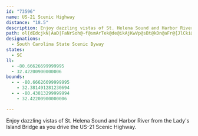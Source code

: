 ```yaml
---
id: "73596"
name: US-21 Scenic Highway
distance: "18.5"
description: Enjoy dazzling vistas of St. Helena Sound and Harbor River from the Lady's Island Bridge as you drive the US-21 Scenic Highway.
path: ol{dEdcjkN|AaD|FaNrSoh@~f@smArTek@de@ikAjKwVp@sBt@kDn@aFr@{JlCki@x@iM^_EFcDkAsMyCeU_@yEDaDNeBrCaM~@sFjGmh@NeD?sB]iEoEwWIgECmKOeCaMgj@mEk`@YoDUiRDoNvFi}A@{FQ}C]iCe@eCsBgFyBkD_SoRwEiFiCsEs^e{@_BeF}A{GqAkK_QykD]uI?mJB{Ed@iIhAqJdBqIzgAaoEnA}Dz@mBbAeBbAqAxA{AdBmAfEiCxUcMb`@qP|Ak@tAMrC@bCl@~@j@n@j@|E`Hn@j@hH|EbQ~I
designations:
  - South Carolina State Scenic Byway
states:
  - SC
ll:
  - -80.66626699999995
  - 32.42200900000006
bounds:
  - - -80.66626699999995
    - 32.381491281230694
  - - -80.43813299999994
    - 32.42200900000006

---
```


Enjoy dazzling vistas of St. Helena Sound and Harbor River from the Lady's Island Bridge as you drive the US-21 Scenic Highway.
